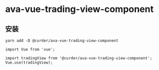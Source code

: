 # ava-vue-trading-view-component

## 安装
```
yarn add -D @curder/ava-vue-trading-view-component
```

```
import Vue from 'vue';

import tradingView from '@curder/ava-vue-trading-view-component';
Vue.use(tradingView);
```
